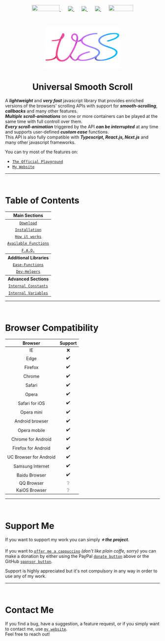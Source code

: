 <p align="center">
    <a href="https://github.com/CristianDavideConte/universalSmoothScroll/projects">
        <img src="https://img.shields.io/badge/What's%20next-%3F-009EFF" width="90" height="20"/>
    </a>
    <img width="20"/> <!-- Just empty space -->
    <a href="./docs/Download.md">
        <img src="https://img.shields.io/github/v/release/CristianDavideConte/universalSmoothScroll?color=rgba%2850%2C200%2C80%29&label=Version&logo=github"/>
    </a>
    <img width="20"/> <!-- Just empty space -->
    <a href="./docs/Download.md">
        <img src="https://img.shields.io/npm/v/universalsmoothscroll?color=rgb%28255%2C50%2C50%29&label=%20Version&logo=npm"/>
    </a>
    <img width="20"/> <!-- Just empty space -->
    <a href="./docs/Download.md">
        <img src="https://data.jsdelivr.com/v1/package/npm/universalsmoothscroll/badge"/>
    </a>
    <img width="20"/> <!-- Just empty space -->
    <a href="https://www.paypal.com/donate?hosted_button_id=9ZH3MVR56C7M8">
        <img id="donate" src="https://upload.wikimedia.org/wikipedia/commons/thumb/b/b5/PayPal.svg/1920px-PayPal.svg.png" height="20" width="80"/>
    </a>
 </p>

<br/><p align="center">
    <a href="https://github.com/CristianDavideConte/universalSmoothScroll">
        <img src="./docs/images/logo.png" height="140">
    </a>
</p>
<h1 align="center">Universal Smooth Scroll</h1>

A ***lightweight*** and ***very fast*** javascript library that provides enriched versions of the browsers' scrolling APIs with support for ***smooth-scrolling***, ***callbacks*** and many other features. <br/>
***Multiple scroll-animations*** on one or more containers can be played at the same time with full controll over them. <br/>
***Every scroll-animation*** triggered by the API ***can be interrupted*** at any time and supports user-defined ***custom ease*** functions. <br/>
This API is also fully compatible with ***Typescript, React.js, Next.js*** and many other javascript frameworks. <br/>

You can try most of the features on: 
* [`The Official Playground`](https://cristiandavideconte.github.io/universalSmoothScroll/)
* [`My Website`](https://cristiandavideconte.github.io/myPersonalWebPage/)

---
<br/>

# Table of Contents
<table>
 <thead>
    <th>Main Sections</th>
 </thead>
 <tbody>
  <tr>
   <td align = "center">
    <a href = "./docs/Download.md"><code>Download</code></a>   
   </td>  
  </tr> 
     
  <tr>
   <td align = "center">
    <a href = "./docs/Installation.md"><code>Installation</code></a>   
   </td>
  </tr> 
     
  <tr>
   <td align = "center">
    <a href = "./docs/HowItWorks.md"><code>How it works</code></a>   
   </td>
  </tr>

  <tr>
   <td align = "center">
    <a href = "./docs/FunctionsAbout.md"><code>Available Functions</code></a>   
   </td>
  </tr>
     
  <tr>
   <td align = "center">
    <a href = "./docs/FAQ.md"><code>F.A.Q.</code></a>   
   </td>
  </tr>
     
  <tr>
   <th align = "center">
    Additional Libraries 
   </th>
  </tr>
         
  <tr>
   <td align = "center">
    <a href = "./docs/EaseFunctions.md"><code>Ease-Functions</code></a>   
   </td>
  </tr>
          
  <tr>
   <td align = "center">
    <a href = "./docs/DevHelpers.md"><code>Dev-Helpers</code></a>   
   </td>
  </tr>


  <tr>
   <th align = "center">
    Advanced Sections 
   </th>
  </tr>
           
  <tr>
   <td align = "center">
    <a href = "./docs/ConstantsAbout.md"><code>Internal Constants</code></a>   
   </td>
  </tr>

  <tr>
   <td align = "center">
    <a href = "./docs/VariablesAbout.md"><code>Internal Variables</code></a>   
   </td>
  </tr>
 </tbody>
</table>

---
<br/>

# Browser Compatibility
Browser | Support 
:-----: | :-----: 
IE | ❌ 
Edge | ✔️ 
Firefox | ✔️ 
Chrome | ✔️ 
Safari | ✔️ 
Opera | ✔️ 
Safari for iOS | ✔️ 
Opera mini | ✔️
Android browser | ✔️
Opera mobile | ✔️
Chrome for Android | ✔️
Firefox for Android | ✔️
UC Browser for Android | ✔️
Samsung Internet | ✔️
Baidu Browser | ✔️
QQ Browser | ❔ 
KaiOS Browser | ❔

---
<br/>

# Support Me
If you want to support my work you can simply ***⭐ the project***. <br/> 

If you want to [`offer me a cappuccino`](https://en.wikipedia.org/wiki/Cappuccino) *(don't like plain coffe, sorry)* you can make a donation by either using the PayPal [`donate button`](https://www.paypal.com/donate/?hosted_button_id=9ZH3MVR56C7M8) above or the GitHub [`sponsor button`](https://github.com/sponsors/CristianDavideConte). <br/>

Support is highly appreciated but it's not compulsory in any way in order to use any of my work.

---
<br/>

# Contact Me
If you find a bug, have a suggestion, a feature request, or if you simply want to contact me, use [`my website`](https://cristiandavideconte.github.io/myPersonalWebPage). <br/>
Feel free to reach out!
